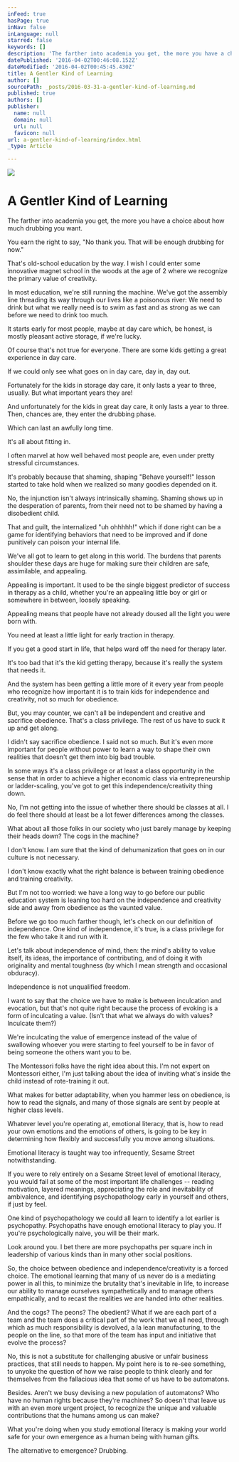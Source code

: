 ```yaml
---
inFeed: true
hasPage: true
inNav: false
inLanguage: null
starred: false
keywords: []
description: 'The farther into academia you get, the more you have a choice about how much drubbing you want.'
datePublished: '2016-04-02T00:46:08.152Z'
dateModified: '2016-04-02T00:45:45.430Z'
title: A Gentler Kind of Learning
author: []
sourcePath: _posts/2016-03-31-a-gentler-kind-of-learning.md
published: true
authors: []
publisher:
  name: null
  domain: null
  url: null
  favicon: null
url: a-gentler-kind-of-learning/index.html
_type: Article

---
```

![](https://the-grid-user-content.s3-us-west-2.amazonaws.com/6b242f57-c405-4175-a0de-9385495b3042.jpg)

# A Gentler Kind of Learning

The farther into academia you get, the more you have a choice about how much drubbing you want.

You earn the right to say, "No thank you. That will be enough drubbing for now."

That's old-school education by the way. I wish I could enter some innovative magnet school in the woods at the age of 2 where we recognize the primary value of creativity.

In most education, we're still running the machine. We've got the assembly line threading its way through our lives like a poisonous river: We need to drink but what we really need is to swim as fast and as strong as we can before we need to drink too much.

It starts early for most people, maybe at day care which, be honest, is mostly pleasant active storage, if we're lucky. 

Of course that's not true for everyone. There are some kids getting a great experience in day care.

If we could only see what goes on in day care, day in, day out.

Fortunately for the kids in storage day care, it only lasts a year to three, usually. But what important years they are!

And unfortunately for the kids in great day care, it only lasts a year to three. Then, chances are, they enter the drubbing phase.

Which can last an awfully long time.

It's all about fitting in.

I often marvel at how well behaved most people are, even under pretty stressful circumstances. 

It's probably because that shaming, shaping "Behave yourself!" lesson started to take hold when we realized so many goodies depended on it.

No, the injunction isn't always intrinsically shaming. Shaming shows up in the desperation of parents, from their need not to be shamed by having a disobedient child.

That and guilt, the internalized "uh ohhhhh!" which if done right can be a game for identifying behaviors that need to be improved and if done punitively can poison your internal life.

We've all got to learn to get along in this world. The burdens that parents shoulder these days are huge for making sure their children are safe, assimilable, and appealing.

Appealing is important. It used to be the single biggest predictor of success in therapy as a child, whether you're an appealing little boy or girl or somewhere in between, loosely speaking.

Appealing means that people have not already doused all the light you were born with.

You need at least a little light for early traction in therapy.

If you get a good start in life, that helps ward off the need for therapy later. 

It's too bad that it's the kid getting therapy, because it's really the system that needs it.

And the system has been getting a little more of it every year from people who recognize how important it is to train kids for independence and creativity, not so much for obedience.

But, you may counter, we can't all be independent and creative and sacrifice obedience. That's a class privilege. The rest of us have to suck it up and get along.

I didn't say sacrifice obedience. I said not so much. But it's even more important for people without power to learn a way to shape their own realities that doesn't get them into big bad trouble.

In some ways it's a class privilege or at least a class opportunity in the sense that in order to achieve a higher economic class via entrepreneurship or ladder-scaling, you've got to get this independence/creativity thing down. 

No, I'm not getting into the issue of whether there should be classes at all. I do feel there should at least be a lot fewer differences among the classes.

What about all those folks in our society who just barely manage by keeping their heads down? The cogs in the machine?

I don't know. I am sure that the kind of dehumanization that goes on in our culture is not necessary.

I don't know exactly what the right balance is between training obedience and training creativity.

But I'm not too worried: we have a long way to go before our public education system is leaning too hard on the independence and creativity side and away from obedience as the vaunted value.

Before we go too much farther though, let's check on our definition of independence. One kind of independence, it's true, is a class privilege for the few who take it and run with it. 

Let's talk about independence of mind, then: the mind's ability to value itself, its ideas, the importance of contributing, and of doing it with originality and mental toughness (by which I mean strength and occasional obduracy). 

Independence is not unqualified freedom.

I want to say that the choice we have to make is between inculcation and evocation, but that's not quite right because the process of evoking is a form of inculcating a value.  (Isn't that what we always do with values? Inculcate them?)

We're inculcating the value of emergence instead of the value of swallowing whoever you were starting to feel yourself to be in favor of being someone the others want you to be.

The Montessori folks have the right idea about this. I'm not expert on Montessori either, I'm just talking about the idea of inviting what's inside the child instead of rote-training it out. 

What makes for better adaptability, when you hammer less on obedience, is how to read the signals, and many of those signals are sent by people at higher class levels.  

Whatever level you're operating at, emotional literacy, that is, how to read your own emotions and the emotions of others, is going to be key in determining how flexibly and successfully you move among situations. 

Emotional literacy is taught way too infrequently, Sesame Street notwithstanding.

If you were to rely entirely on a Sesame Street level of emotional literacy, you would fail at some of the most important life challenges -- reading motivation, layered meanings, appreciating the role and inevitability of ambivalence, and identifying psychopathology early in yourself and others, if just by feel.

One kind of psychopathology we could all learn to identify a lot earlier is psychopathy.  Psychopaths have enough emotional literacy to play you. If you're psychologically naive, you will be their mark. 

Look around you. I bet there are more psychopaths per square inch in leadership of various kinds than in many other social positions.

So, the choice between obedience and independence/creativity is a forced choice.  The emotional learning that many of us never do is a mediating power in all this, to minimize the brutality that's inevitable in life, to increase our ability to manage ourselves sympathetically and to manage others empathically, and to recast the realities we are handed into other realities. 

And the cogs? The peons? The obedient? What if we are each part of a team and the team does a critical part of the work that we all need, through which as much responsibility is devolved, a la lean manufacturing, to the people on the line, so that more of the team has input and initiative that evolve the process?

No, this is not a substitute for challenging abusive or unfair business practices, that still needs to happen. My point here is to re-see something, to unyoke the question of how we raise people to think clearly and for themselves from the fallacious idea that some of us have to be automatons.

Besides. Aren't we busy devising a new population of automatons? Who have no human rights because they're machines?  So doesn't that leave us with an even more urgent project, to recognize the unique and valuable contributions that the humans among us can make?

What you're doing when you study emotional literacy is making your world safe for your own emergence as a human being with human gifts.

The alternative to emergence? Drubbing.